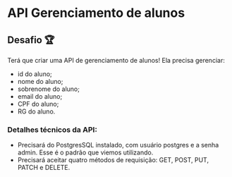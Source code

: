 # API Gerenciamento de alunos

## Desafio 🏆

Terá que criar uma API de gerenciamento de alunos! Ela precisa gerenciar: 

- id do aluno; 
- nome do aluno; 
- sobrenome do aluno; 
- email do aluno; 
- CPF do aluno; 
- RG do aluno.

### Detalhes técnicos da API:

- Precisará do PostgresSQL instalado, com usuário postgres e a senha admin. Esse é o padrão que viemos utilizando. 
- Precisará aceitar quatro métodos de requisição: GET, POST, PUT, PATCH e DELETE. 
